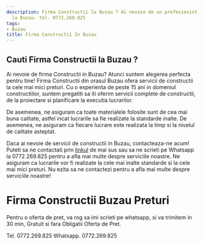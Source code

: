 ```yaml
---
description: Firma Constructii la Buzau ? Ai nevoie de un profesionist in Firma Constructii
  la Buzau. tel. 0772.269.825
tags:
- Buzau
title: Firma Constructii In Buzau
---
```



## Cauti Firma Constructii la Buzau ?

Ai nevoie de firma Constructii in Buzau? Atunci suntem alegerea perfecta pentru tine! Firma Constructii din orasul Buzau ofera servicii de constructii la cele mai mici preturi. Cu o experienta de peste 15 ani in domeniul constructiilor, suntem pregatiti sa iti oferim servicii complete de constructii, de la proiectare si planificare la executia lucrarilor.

De asemenea, ne asiguram ca toate materialele folosite sunt de cea mai buna calitate, astfel incat lucrarile sa fie realizate la standarde inalte. De asemenea, ne asiguram ca fiecare lucrare este realizata la timp si la nivelul de calitate asteptat.

Daca ai nevoie de servicii de constructii in Buzau, contacteaza-ne acum! Puteti sa ne contactati prin <a href="https://www.constructii-buzau.ro/">linkul</a> de mai sus sau sa ne scrieti pe Whatsapp la 0772.269.825 pentru a afla mai multe despre serviciile noastre. Ne asiguram ca lucrarile vor fi realizate la cele mai inalte standarde si la cele mai mici preturi. Nu ezita sa ne contactezi pentru a afla mai multe despre serviciile noastre!

# Firma Constructii Buzau Preturi
Pentru o oferta de pret, va rog sa imi scrieti pe whatsapp, si va trimitem in 30 min, Gratuit si fara Obligatii Oferta de Pret.

Tel. 0772.269.825
Whatsapp. 0772.269.825